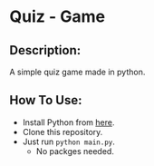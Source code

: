 # Quiz - Game

## Description: 
A simple quiz game made in python.

## How To Use:
- Install Python from [here](https://www.python.org/downloads/).
- Clone this repository.
- Just run `python main.py`.
    - No packges needed.